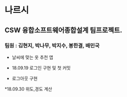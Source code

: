 # 나르시
## CSW 융합소프트웨어종합설계 팀프로젝트.
### 팀원 : 김현지, 박나무, 박지수, 봉한결, 배민국

* 날씨에 맞는 옷 추천 앱

* 18.09.19 로그인 구현 및 첫 커밋
* 로그아웃 구현


*18.09.30 위도,경도 계산 
